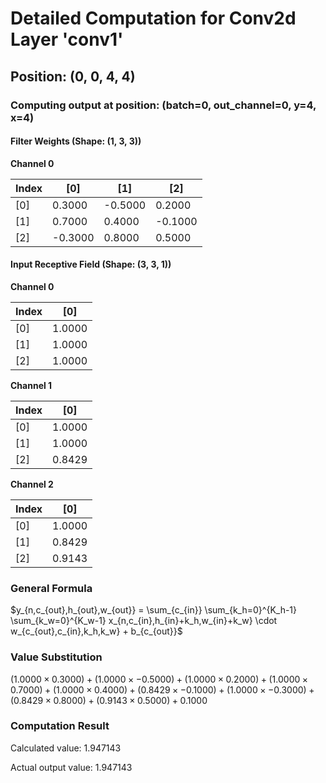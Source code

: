 # Detailed Computation for Conv2d Layer 'conv1'

## Position: (0, 0, 4, 4)

### Computing output at position: (batch=0, out_channel=0, y=4, x=4)

#### Filter Weights (Shape: (1, 3, 3))

**Channel 0**

| Index | [0] | [1] | [2] | 
| --- | --- | --- | --- | 
| [0] | 0.3000 | -0.5000 | 0.2000 | 
| [1] | 0.7000 | 0.4000 | -0.1000 | 
| [2] | -0.3000 | 0.8000 | 0.5000 | 

#### Input Receptive Field (Shape: (3, 3, 1))

**Channel 0**

| Index | [0] | 
| --- | --- | 
| [0] | 1.0000 | 
| [1] | 1.0000 | 
| [2] | 1.0000 | 

**Channel 1**

| Index | [0] | 
| --- | --- | 
| [0] | 1.0000 | 
| [1] | 1.0000 | 
| [2] | 0.8429 | 

**Channel 2**

| Index | [0] | 
| --- | --- | 
| [0] | 1.0000 | 
| [1] | 0.8429 | 
| [2] | 0.9143 | 

### General Formula

$y_{n,c_{out},h_{out},w_{out}} = \sum_{c_{in}} \sum_{k_h=0}^{K_h-1} \sum_{k_w=0}^{K_w-1} x_{n,c_{in},h_{in}+k_h,w_{in}+k_w} \cdot w_{c_{out},c_{in},k_h,k_w} + b_{c_{out}}$

### Value Substitution

$(1.0000 \times 0.3000) + (1.0000 \times -0.5000) + (1.0000 \times 0.2000) + (1.0000 \times 0.7000) + (1.0000 \times 0.4000) + (0.8429 \times -0.1000) + (1.0000 \times -0.3000) + (0.8429 \times 0.8000) + (0.9143 \times 0.5000) + 0.1000$

### Computation Result

Calculated value: 1.947143

Actual output value: 1.947143

